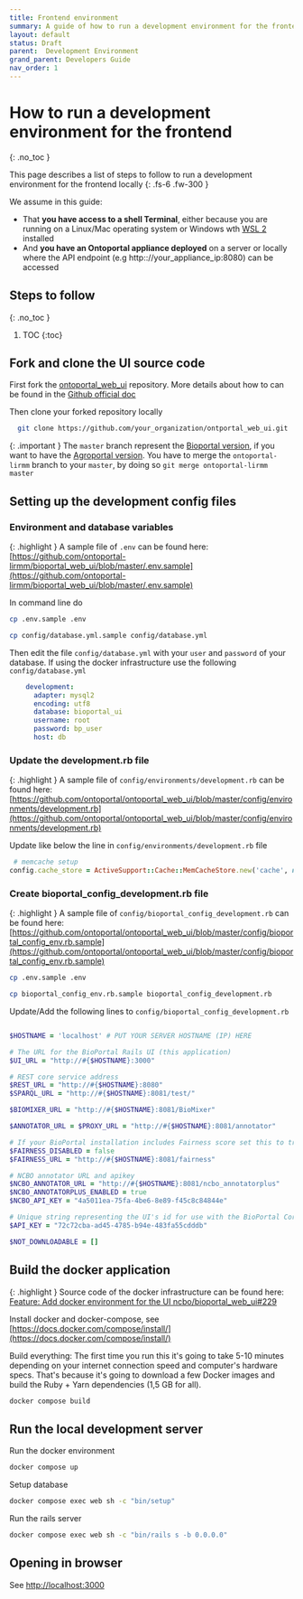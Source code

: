 ```yaml
---
title: Frontend environment
summary: A guide of how to run a development environment for the frontend
layout: default
status: Draft
parent:  Development Environment
grand_parent: Developers Guide
nav_order: 1
---
```


# How to run a development environment for the frontend
{: .no_toc }

This page describes a list of steps to follow to run a development environment for the frontend locally
{: .fs-6 .fw-300 }

We assume in this guide:
* That **you have access to a shell Terminal**, either because you are running on a Linux/Mac operating system or Windows wth [WSL 2](https://learn.microsoft.com/en-us/windows/wsl/) installed 
* And **you have an Ontoportal appliance deployed** on a server or locally where the API endpoint (e.g http:://your_appliance_ip:8080) can be accessed

## Steps to follow
{: .no_toc }

1. TOC
{:toc}

## Fork and clone the UI source code

First fork the [ontoportal_web_ui](https://github.com/ontoportal/ontoportal_web_ui) repository. More details about how to can be found in the [Github official doc](https://docs.github.com/en/get-started/quickstart/fork-a-repo?platform=linux)

Then clone your forked repository locally
```bash
  git clone https://github.com/your_organization/ontportal_web_ui.git
```

{: .important }
The `master` branch represent the [Bioportal version](https://bioportal.bioontology.org/), if you want to have the [Agroportal version](https://agroportal.lirmm.fr/).
You have to merge the `ontoportal-lirmm` branch to your `master`, by doing so `git merge ontoportal-lirmm master`

## Setting up the development config files

### Environment and database variables

{: .highlight }
A sample file of `.env` can be found
here:[https://github.com/ontoportal-lirmm/bioportal_web_ui/blob/master/.env.sample](https://github.com/ontoportal-lirmm/bioportal_web_ui/blob/master/.env.sample)

In command line do

```bash
cp .env.sample .env

cp config/database.yml.sample config/database.yml
```

Then edit the file `config/database.yml` with your `user` and `password` of your database. If using the docker
infrastructure use the following `config/database.yml`

```yml
    development:
      adapter: mysql2
      encoding: utf8
      database: bioportal_ui
      username: root
      password: bp_user
      host: db
```

### Update the development.rb file

{: .highlight }
A sample file of `config/environments/development.rb` can be found
here:[https://github.com/ontoportal/ontoportal_web_ui/blob/master/config/environments/development.rb](https://github.com/ontoportal/ontoportal_web_ui/blob/master/config/environments/development.rb)

Update like below the line in `config/environments/development.rb` file

```ruby
 # memcache setup
config.cache_store = ActiveSupport::Cache::MemCacheStore.new('cache', namespace: 'BioPortal')

```

### Create bioportal_config_development.rb file

{: .highlight }
A sample file of `config/bioportal_config_development.rb` can be found
here:[https://github.com/ontoportal/ontoportal_web_ui/blob/master/config/bioportal_config_env.rb.sample](https://github.com/ontoportal/ontoportal_web_ui/blob/master/config/bioportal_config_env.rb.sample)

```bash
cp .env.sample .env

cp bioportal_config_env.rb.sample bioportal_config_development.rb
```

Update/Add the following lines to `config/bioportal_config_development.rb`  

```ruby

$HOSTNAME = 'localhost' # PUT YOUR SERVER HOSTNAME (IP) HERE

# The URL for the BioPortal Rails UI (this application)
$UI_URL = "http://#{$HOSTNAME}:3000"

# REST core service address
$REST_URL = "http://#{$HOSTNAME}:8080"
$SPARQL_URL = "http://#{$HOSTNAME}:8081/test/"

$BIOMIXER_URL = "http://#{$HOSTNAME}:8081/BioMixer"

$ANNOTATOR_URL = $PROXY_URL = "http://#{$HOSTNAME}:8081/annotator"

# If your BioPortal installation includes Fairness score set this to true
$FAIRNESS_DISABLED = false
$FAIRNESS_URL = "http://#{$HOSTNAME}:8081/fairness"

# NCBO annotator URL and apikey
$NCBO_ANNOTATOR_URL = "http://#{$HOSTNAME}:8081/ncbo_annotatorplus"
$NCBO_ANNOTATORPLUS_ENABLED = true
$NCBO_API_KEY = "4a5011ea-75fa-4be6-8e89-f45c8c84844e"

# Unique string representing the UI's id for use with the BioPortal Core
$API_KEY = "72c72cba-ad45-4785-b94e-483fa55cdddb"

$NOT_DOWNLOADABLE = []

```

## Build the docker application

{: .highlight }
Source code of the docker infrastructure can be found
here: [Feature: Add docker environment for the UI ncbo/bioportal_web_ui#229](https://github.com/ncbo/bioportal_web_ui/pull/229)

Install docker and docker-compose,
see [https://docs.docker.com/compose/install/](https://docs.docker.com/compose/install/)

Build everything: The first time you run this it's going to take 5-10 minutes depending on your internet connection
speed and computer's
hardware specs. That's because it's going to download a few Docker images and build the Ruby + Yarn dependencies (1,5 GB
for all).

```bash
docker compose build
```

## Run the local development server

Run the docker environment

```bash
docker compose up
```

Setup database

```bash
docker compose exec web sh -c "bin/setup"
```


Run the rails server

```bash
docker compose exec web sh -c "bin/rails s -b 0.0.0.0"
```

## Opening in browser

See [http://localhost:3000](http://localhost:3000)